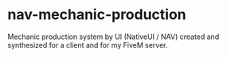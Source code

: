 # nav-mechanic-production
Mechanic production system by UI (NativeUI / NAV) created and synthesized for a client and for my FiveM server.
